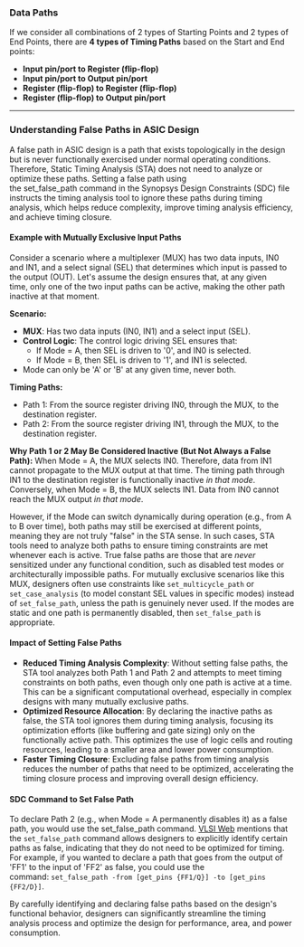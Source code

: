 ### Data Paths

If we consider all combinations of 2 types of Starting Points and 2 types of End Points, there are **4 types of Timing Paths** based on the Start and End points:

* **Input pin/port to Register (flip-flop)**
* **Input pin/port to Output pin/port**
* **Register (flip-flop) to Register (flip-flop)**
* **Register (flip-flop) to Output pin/port**

---


### Understanding False Paths in ASIC Design

A false path in ASIC design is a path that exists topologically in the design but is never functionally exercised under normal operating conditions. Therefore, Static Timing Analysis (STA) does not need to analyze or optimize these paths. Setting a false path using the set_false_path command in the Synopsys Design Constraints (SDC) file instructs the timing analysis tool to ignore these paths during timing analysis, which helps reduce complexity, improve timing analysis efficiency, and achieve timing closure. 

#### Example with Mutually Exclusive Input Paths
Consider a scenario where a multiplexer (MUX) has two data inputs, IN0 and IN1, and a select signal (SEL) that determines which input is passed to the output (OUT). Let's assume the design ensures that, at any given time, only one of the two input paths can be active, making the other path inactive at that moment. 

**Scenario:**
- **MUX**: Has two data inputs (IN0, IN1) and a select input (SEL).
- **Control Logic**: The control logic driving SEL ensures that:
  - If Mode = A, then SEL is driven to '0', and IN0 is selected.
  - If Mode = B, then SEL is driven to '1', and IN1 is selected.
- Mode can only be 'A' or 'B' at any given time, never both. 

**Timing Paths:**
- Path 1: From the source register driving IN0, through the MUX, to the destination register.
- Path 2: From the source register driving IN1, through the MUX, to the destination register.

**Why Path 1 or 2 May Be Considered Inactive (But Not Always a False Path):**
When Mode = A, the MUX selects IN0. Therefore, data from IN1 cannot propagate to the MUX output at that time. The timing path through IN1 to the destination register is functionally inactive *in that mode*.
Conversely, when Mode = B, the MUX selects IN1. Data from IN0 cannot reach the MUX output *in that mode*. 

However, if the Mode can switch dynamically during operation (e.g., from A to B over time), both paths may still be exercised at different points, meaning they are not truly "false" in the STA sense. In such cases, STA tools need to analyze both paths to ensure timing constraints are met whenever each is active. True false paths are those that are *never* sensitized under any functional condition, such as disabled test modes or architecturally impossible paths. For mutually exclusive scenarios like this MUX, designers often use constraints like `set_multicycle_path` or `set_case_analysis` (to model constant SEL values in specific modes) instead of `set_false_path`, unless the path is genuinely never used. If the modes are static and one path is permanently disabled, then `set_false_path` is appropriate.

#### Impact of Setting False Paths
- **Reduced Timing Analysis Complexity**: Without setting false paths, the STA tool analyzes both Path 1 and Path 2 and attempts to meet timing constraints on both paths, even though only one path is active at a time. This can be a significant computational overhead, especially in complex designs with many mutually exclusive paths.
- **Optimized Resource Allocation**: By declaring the inactive paths as false, the STA tool ignores them during timing analysis, focusing its optimization efforts (like buffering and gate sizing) only on the functionally active path. This optimizes the use of logic cells and routing resources, leading to a smaller area and lower power consumption.
- **Faster Timing Closure**: Excluding false paths from timing analysis reduces the number of paths that need to be optimized, accelerating the timing closure process and improving overall design efficiency. 

#### SDC Command to Set False Path
To declare Path 2 (e.g., when Mode = A permanently disables it) as a false path, you would use the set_false_path command. [VLSI Web](https://vlsiweb.com/false-paths/) mentions that the `set_false_path` command allows designers to explicitly identify certain paths as false, indicating that they do not need to be optimized for timing. For example, if you wanted to declare a path that goes from the output of 'FF1' to the input of 'FF2' as false, you could use the command: `set_false_path -from [get_pins {FF1/Q}] -to [get_pins {FF2/D}]`. 

By carefully identifying and declaring false paths based on the design's functional behavior, designers can significantly streamline the timing analysis process and optimize the design for performance, area, and power consumption.
